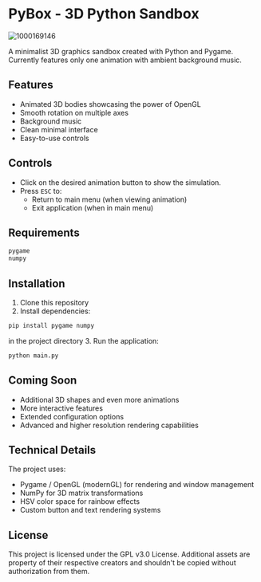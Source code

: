 # PyBox - 3D Python Sandbox

![1000169146](https://github.com/user-attachments/assets/2d8a571a-6bde-4fdd-a7e9-5ee68cdec4fd)

A minimalist 3D graphics sandbox created with Python and Pygame. Currently features only one animation with ambient background music.

## Features

- Animated 3D bodies showcasing the power of OpenGL
- Smooth rotation on multiple axes
- Background music
- Clean minimal interface
- Easy-to-use controls

## Controls

- Click on the desired animation button to show the simulation.
- Press `ESC` to:
  - Return to main menu (when viewing animation)
  - Exit application (when in main menu)

## Requirements

```python
pygame
numpy
```

## Installation

1. Clone this repository
2. Install dependencies:
```sh
pip install pygame numpy
```

 in the project directory
3. Run the application:
```sh
python main.py
```

## Coming Soon

- Additional 3D shapes and even more animations
- More interactive features
- Extended configuration options
- Advanced and higher resolution rendering capabilities

## Technical Details

The project uses:
- Pygame / OpenGL (modernGL) for rendering and window management
- NumPy for 3D matrix transformations
- HSV color space for rainbow effects
- Custom button and text rendering systems

## License

This project is licensed under the GPL v3.0 License. Additional assets are property of their respective creators and shouldn't be copied without authorization from them.
